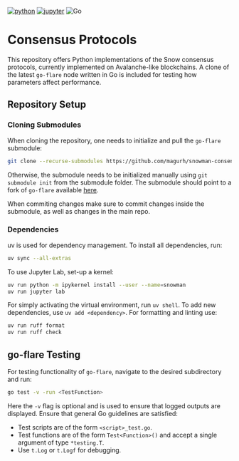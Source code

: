 [![python](https://img.shields.io/badge/Python-3.11-3776AB.svg?style=flat&logo=python&logoColor=white)](https://www.python.org)
[![jupyter](https://img.shields.io/badge/Jupyter-Lab-F37626.svg?style=flat&logo=Jupyter)](https://jupyterlab.readthedocs.io/en/stable) 
![Go](https://img.shields.io/badge/Golang-1.21.8-%2300ADD8.svg?style=flate&logo=go&logoColor=white)


# Consensus Protocols

This repository offers Python implementations of the Snow consensus protocols, currently implemented on Avalanche-like blockchains.
A clone of the latest `go-flare` node written in Go is included for testing how parameters affect performance.

## Repository Setup

### Cloning Submodules

When cloning the repository, one needs to initialize and pull the `go-flare` submodule:
```bash
git clone --recurse-submodules https://github.com/magurh/snowman-consensus.git
```
Otherwise, the submodule needs to be initialized manually using `git submodule init` from the submodule folder.
The submodule should point to a fork of `go-flare` available [here](https://github.com/magurh/go-flare).

When commiting changes make sure to commit changes inside the submodule, as well as changes in the main repo.
### Dependencies
uv is used for dependency management. To install all dependencies, run:
```bash
uv sync --all-extras
```
To use Jupyter Lab, set-up a kernel:
```bash
uv run python -m ipykernel install --user --name=snowman
uv run jupyter lab
```
For simply activating the virtual environment, run `uv shell`. To add new dependencies, use `uv add <dependency>`.
For formatting and linting use:
```bash
uv run ruff format
uv run ruff check
```

## go-flare Testing
For testing functionality of `go-flare`, navigate to the desired subdirectory and run:
```bash
go test -v -run <TestFunction>
```
Here the `-v` flag is optional and is used to ensure that logged outputs are displayed.
Ensure that general Go guidelines are satisfied:
* Test scripts are of the form `<script>_test.go`.
* Test functions are of the form `Test<Function>()` and accept a single argument of type `*testing.T`.
* Use `t.Log` or `t.Logf` for debugging.
